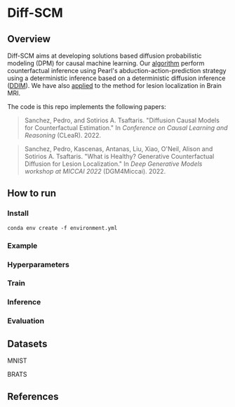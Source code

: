 # Diff-SCM

## Overview

Diff-SCM aims at developing solutions based diffusion probabilistic modeling (DPM) for causal machine learning. Our [algorithm](https://arxiv.org/abs/2202.10166) perform counterfactual inference using Pearl's abduction-action-prediction strategy using a deterministic inference based on a deterministic diffusion inference ([DDIM](https://arxiv.org/abs/2010.02502)). We have also [applied](https://arxiv.org/abs/2207.12268) to the method for lesion localization in Brain MRI.

The code is this repo implements the following papers:

> Sanchez, Pedro, and Sotirios A. Tsaftaris. "Diffusion Causal Models for Counterfactual Estimation." In *Conference on Causal Learning and Reasoning* (CLeaR). 2022.

> Sanchez, Pedro, Kascenas, Antanas, Liu, Xiao, O'Neil, Alison  and Sotirios A. Tsaftaris. "What is Healthy? Generative Counterfactual Diffusion for Lesion Localization." In *Deep Generative Models workshop at MICCAI 2022* (DGM4Miccai). 2022.


## How to run

### Install

`conda env create -f environment.yml`

### Example 



### Hyperparameters

### Train

### Inference

### Evaluation

## Datasets

MNIST

BRATS

## References